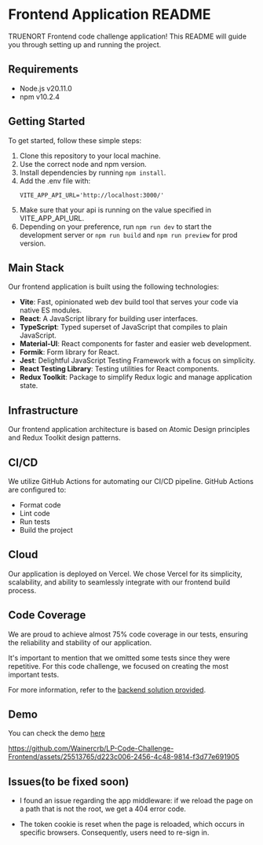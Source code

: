 # Frontend Application README

TRUENORT Frontend code challenge application! This README will guide you through setting up and running the project.

## Requirements

- Node.js v20.11.0
- npm v10.2.4

## Getting Started

To get started, follow these simple steps:

1. Clone this repository to your local machine.
2. Use the correct node and npm version.
3. Install dependencies by running `npm install`.
4. Add the .env file with:
   ```dosini
   VITE_APP_API_URL='http://localhost:3000/'
   ```
5. Make sure that your api is running on the value specified in VITE_APP_API_URL.
6. Depending on your preference, run `npm run dev` to start the development server or `npm run build` and `npm run preview` for prod version.

## Main Stack

Our frontend application is built using the following technologies:

- **Vite**: Fast, opinionated web dev build tool that serves your code via native ES modules.
- **React**: A JavaScript library for building user interfaces.
- **TypeScript**: Typed superset of JavaScript that compiles to plain JavaScript.
- **Material-UI**: React components for faster and easier web development.
- **Formik**: Form library for React.
- **Jest**: Delightful JavaScript Testing Framework with a focus on simplicity.
- **React Testing Library**: Testing utilities for React components.
- **Redux Toolkit**: Package to simplify Redux logic and manage application state.

## Infrastructure

Our frontend application architecture is based on Atomic Design principles and Redux Toolkit design patterns.

## CI/CD

We utilize GitHub Actions for automating our CI/CD pipeline. GitHub Actions are configured to:

- Format code
- Lint code
- Run tests
- Build the project

## Cloud

Our application is deployed on Vercel. We chose Vercel for its simplicity, scalability, and ability to seamlessly integrate with our frontend build process.

## Code Coverage

We are proud to achieve almost 75% code coverage in our tests, ensuring the reliability and stability of our application.

It's important to mention that we omitted some tests since they were repetitive. For this code challenge, we focused on creating the most important tests.

For more information, refer to the [backend solution provided](https://github.com/Wainercrb/LP-Code-Challenge-Backend/tree/main?tab=readme-ov-file#solution-provided).


## Demo

You can check the demo [here](https://lp-code-challenge-frontend.vercel.app)


https://github.com/Wainercrb/LP-Code-Challenge-Frontend/assets/25513765/d223c006-2456-4c48-9814-f3d77e691905

## Issues(to be fixed soon)

- I found an issue regarding the app middleware: if we reload the page on a path that is not the root, we get a 404 error code.

- The token cookie is reset when the page is reloaded, which occurs in specific browsers. Consequently, users need to re-sign in.




